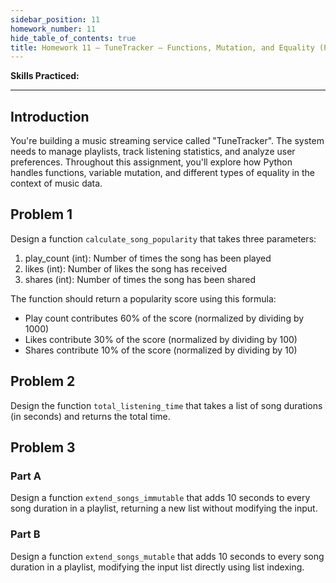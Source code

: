 ```yaml
---
sidebar_position: 11
homework_number: 11
hide_table_of_contents: true
title: Homework 11 — TuneTracker — Functions, Mutation, and Equality (Python)
---
```


**Skills Practiced:**

---

## Introduction
You're building a music streaming service called "TuneTracker". The system needs to manage playlists, track listening statistics, and analyze user preferences. Throughout this assignment, you'll explore how Python handles functions, variable mutation, and different types of equality in the context of music data.

## Problem 1
Design a function `calculate_song_popularity` that takes three parameters:
1. play_count (int): Number of times the song has been played
2. likes (int): Number of likes the song has received
3. shares (int): Number of times the song has been shared

The function should return a popularity score using this formula:
- Play count contributes 60% of the score (normalized by dividing by 1000)
- Likes contribute 30% of the score (normalized by dividing by 100)
- Shares contribute 10% of the score (normalized by dividing by 10)

## Problem 2
Design the function `total_listening_time` that takes a list of song durations (in seconds) and returns the total time.

## Problem 3
### Part A
Design a function `extend_songs_immutable` that adds 10 seconds to every song duration in a playlist, returning a new list without modifying the input.

### Part B
Design a function `extend_songs_mutable` that adds 10 seconds to every song duration in a playlist, modifying the input list directly using list indexing.
